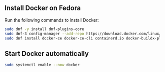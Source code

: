## Install Docker on Fedora

Run the following commands to install Docker:

```bash
sudo dnf -y install dnf-plugins-core
sudo dnf-3 config-manager --add-repo https://download.docker.com/linux/fedora/docker-ce.repo
sudo dnf install docker-ce docker-ce-cli containerd.io docker-buildx-plugin docker-compose-plugin
```

## Start Docker automatically 

```bash 
sudo systemctl enable --now docker
```